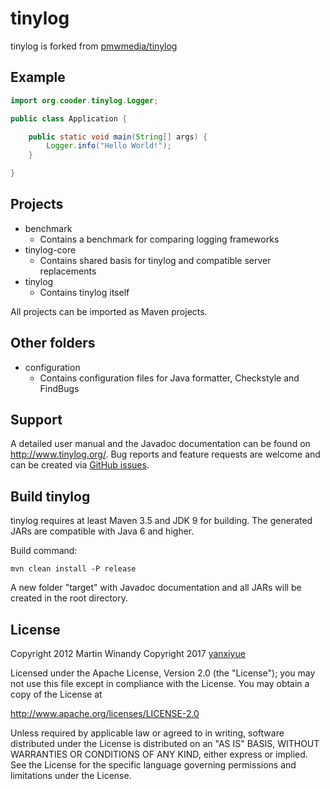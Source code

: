 tinylog
=======
tinylog is forked from [pmwmedia/tinylog](https://github.com/pmwmedia/tinylog)

Example
-------

```java
import org.cooder.tinylog.Logger;

public class Application {

    public static void main(String[] args) {
        Logger.info("Hello World!");
    }

}
```

Projects
--------

* benchmark
  * Contains a benchmark for comparing logging frameworks
* tinylog-core
  * Contains shared basis for tinylog and compatible server replacements
* tinylog
  * Contains tinylog itself

All projects can be imported as Maven projects.

Other folders
-------------
	
* configuration
  * Contains configuration files for Java formatter, Checkstyle and FindBugs

Support
-------

A detailed user manual and the Javadoc documentation can be found on http://www.tinylog.org/. Bug reports and feature requests are welcome and can be created via [GitHub issues](https://github.com/pmwmedia/tinylog/issues).

Build tinylog
-------------

tinylog requires at least Maven 3.5 and JDK 9 for building. The generated JARs are compatible with Java 6 and higher.

Build command:

	mvn clean install -P release

A new folder "target" with Javadoc documentation and all JARs will be created in the root directory.

License
-------

Copyright 2012 Martin Winandy
Copyright 2017 [yanxiyue](wuling@cooder.org)

Licensed under the Apache License, Version 2.0 (the "License"); you may not use this file except in compliance with the License. You may obtain a copy of the License at

http://www.apache.org/licenses/LICENSE-2.0

Unless required by applicable law or agreed to in writing, software distributed under the License is distributed on an "AS IS" BASIS, WITHOUT WARRANTIES OR CONDITIONS OF ANY KIND, either express or implied. See the License for the specific language governing permissions and limitations under the License.
